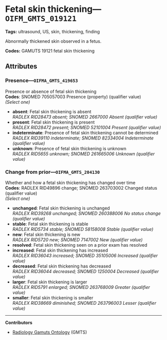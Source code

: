 # Fetal skin thickening—`OIFM_GMTS_019121`

**Tags:** ultrasound, US, skin, thickening, finding

Abnormally thickened skin observed in a fetus.

**Codes:** GAMUTS 19121 fetal skin thickening

## Attributes

### Presence—`OIFMA_GMTS_419653`

Presence or absence of fetal skin thickening  
**Codes**: SNOMED 705057003 Presence (property) (qualifier value)  
*(Select one)*

- **absent**: Fetal skin thickening is absent  
_RADLEX RID28473 absent; SNOMED 2667000 Absent (qualifier value)_
- **present**: Fetal skin thickening is present  
_RADLEX RID28472 present; SNOMED 52101004 Present (qualifier value)_
- **indeterminate**: Presence of fetal skin thickening cannot be determined  
_RADLEX RID39110 indeterminate; SNOMED 82334004 Indeterminate (qualifier value)_
- **unknown**: Presence of fetal skin thickening is unknown  
_RADLEX RID5655 unknown; SNOMED 261665006 Unknown (qualifier value)_

### Change from prior—`OIFMA_GMTS_204130`

Whether and how a fetal skin thickening has changed over time  
**Codes**: RADLEX RID49896 change; SNOMED 263703002 Changed status (qualifier value)  
*(Select one)*

- **unchanged**: Fetal skin thickening is unchanged  
_RADLEX RID39268 unchanged; SNOMED 260388006 No status change (qualifier value)_
- **stable**: Fetal skin thickening is stable  
_RADLEX RID5734 stable; SNOMED 58158008 Stable (qualifier value)_
- **new**: Fetal skin thickening is new  
_RADLEX RID5720 new; SNOMED 7147002 New (qualifier value)_
- **resolved**: Fetal skin thickening seen on a prior exam has resolved  
- **increased**: Fetal skin thickening has increased  
_RADLEX RID36043 increased; SNOMED 35105006 Increased (qualifier value)_
- **decreased**: Fetal skin thickening has decreased  
_RADLEX RID36044 decreased; SNOMED 1250004 Decreased (qualifier value)_
- **larger**: Fetal skin thickening is larger  
_RADLEX RID5791 enlarged; SNOMED 263768009 Greater (qualifier value)_
- **smaller**: Fetal skin thickening is smaller  
_RADLEX RID38669 diminished; SNOMED 263796003 Lesser (qualifier value)_

---

**Contributors**

- [Radiology Gamuts Ontology](https://gamuts.net/) (GMTS)